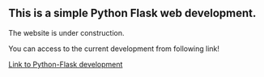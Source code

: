 ## This is a simple Python Flask web development. 

The website is under construction.

You can access to the current development from following link!

[Link to Python-Flask development](http://54.172.66.46)